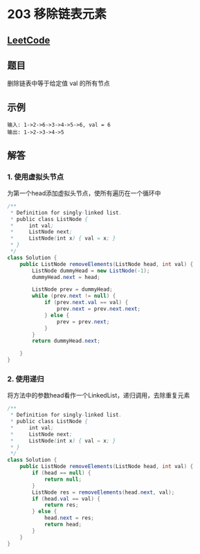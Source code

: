 # 203 移除链表元素

## [LeetCode](https://leetcode-cn.com/problems/remove-linked-list-elements/)

## 题目

删除链表中等于给定值 val 的所有节点

## 示例

```
输入: 1->2->6->3->4->5->6, val = 6
输出: 1->2->3->4->5
```

## 解答

### 1. 使用虚拟头节点

为第一个head添加虚拟头节点，使所有遍历在一个循环中

```java
/**
 * Definition for singly-linked list.
 * public class ListNode {
 *     int val;
 *     ListNode next;
 *     ListNode(int x) { val = x; }
 * }
 */
class Solution {
    public ListNode removeElements(ListNode head, int val) {
        ListNode dummyHead = new ListNode(-1);
        dummyHead.next = head;

        ListNode prev = dummyHead;
        while (prev.next != null) {
            if (prev.next.val == val) {
                prev.next = prev.next.next;
            } else {
                prev = prev.next;
            }
        }
        return dummyHead.next;

    }
}
```

### 2. 使用递归

将方法中的参数head看作一个LinkedList，递归调用，去除重复元素

```java
/**
 * Definition for singly-linked list.
 * public class ListNode {
 *     int val;
 *     ListNode next;
 *     ListNode(int x) { val = x; }
 * }
 */
class Solution {
    public ListNode removeElements(ListNode head, int val) {
        if (head == null) {
            return null;
        }
        ListNode res = removeElements(head.next, val);
        if (head.val == val) {
            return res;
        } else {
            head.next = res;
            return head;
        }
    }
}
```
